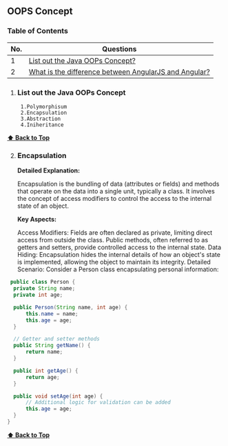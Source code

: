 
## OOPS Concept

### Table of Contents

| No. | Questions |
|---- | ---------
|1 | [List out the Java OOPs Concept?](#List-out-the-Java-OOPs-Concept)|
|2 | [What is the difference between AngularJS and Angular?](#what-is-the-difference-between-angularjs-and-angular)|

1. ### List out the Java OOPs Concept

        1.Polymorphisum
        2.Encapsulation
        3.Abstraction
        4.Iniheritance
  **[⬆ Back to Top](#table-of-contents)**

2. ### Encapsulation

   **Detailed Explanation:**

    Encapsulation is the bundling of data (attributes or fields) and methods that operate on the data into a single unit, typically a class. It involves the concept of access modifiers to control the access to the internal state of an object.

   **Key Aspects:**

   Access Modifiers: Fields are often declared as private, limiting direct access from outside the class. Public methods, often referred to as getters and setters, provide controlled access to the internal state.
Data Hiding: Encapsulation hides the internal details of how an object's state is implemented, allowing the object to maintain its integrity.
Detailed Scenario:
  Consider a Person class encapsulating personal information:
  ```java
   public class Person {
    private String name;
    private int age;

    public Person(String name, int age) {
        this.name = name;
        this.age = age;
    }

    // Getter and setter methods
    public String getName() {
        return name;
    }

    public int getAge() {
        return age;
    }

    public void setAge(int age) {
        // Additional logic for validation can be added
        this.age = age;
    }
}

   ```

**[⬆ Back to Top](#table-of-contents)**


